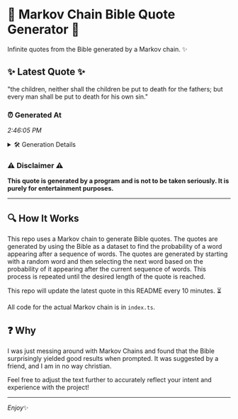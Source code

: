 # 📖 Markov Chain Bible Quote Generator 📖

Infinite quotes from the Bible generated by a Markov chain. ✨

## ✨ Latest Quote ✨
"the children, neither shall the children be put to death for the fathers; but every man shall be put to death for his own sin."

### ⏰ Generated At
*2:46:05 PM*

<details>
    <summary>🛠️ Generation Details</summary>
    <p>
        <strong>🌱 Seed:</strong> the<br>
        <strong>🔄 Iterations:</strong> 24<br>
        <strong>📜 Context History:</strong><br>[ the ]: children,<br>[ the, children, ]: neither<br>[ the, children,, neither ]: shall<br>[ the, children,, neither, shall ]: the<br>[ the, children,, neither, shall, the ]: children<br>[ the, children,, neither, shall, the, children ]: be<br>[ children,, neither, shall, the, children, be ]: put<br>[ neither, shall, the, children, be, put ]: to<br>[ shall, the, children, be, put, to ]: death<br>[ the, children, be, put, to, death ]: for<br>[ children, be, put, to, death, for ]: the<br>[ be, put, to, death, for, the ]: fathers;<br>[ put, to, death, for, the, fathers; ]: but<br>[ to, death, for, the, fathers;, but ]: every<br>[ death, for, the, fathers;, but, every ]: man<br>[ for, the, fathers;, but, every, man ]: shall<br>[ the, fathers;, but, every, man, shall ]: be<br>[ fathers;, but, every, man, shall, be ]: put<br>[ but, every, man, shall, be, put ]: to<br>[ every, man, shall, be, put, to ]: death<br>[ man, shall, be, put, to, death ]: for<br>[ shall, be, put, to, death, for ]: his<br>[ be, put, to, death, for, his ]: own<br>[ put, to, death, for, his, own ]: sin.<br>
    </p>
</details>

### ⚠️ Disclaimer ⚠️
**This quote is generated by a program and is not to be taken seriously. It is purely for entertainment purposes.**

---

## 🔍 How It Works

This repo uses a Markov chain to generate Bible quotes. The quotes are generated by using the Bible as a dataset to find the probability of a word appearing after a sequence of words. The quotes are generated by starting with a random word and then selecting the next word based on the probability of it appearing after the current sequence of words. This process is repeated until the desired length of the quote is reached.

This repo will update the latest quote in this README every 10 minutes. ⏳

All code for the actual Markov chain is in `index.ts`.

## ❓ Why

I was just messing around with Markov Chains and found that the Bible surprisingly yielded good results when prompted. 
It was suggested by a friend, and I am in no way christian.

Feel free to adjust the text further to accurately reflect your intent and experience with the project!

---

*Enjoy*✨
